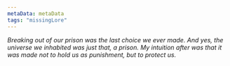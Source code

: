 ```yaml
---
metaData: metaData
tags: "missingLore"
---
```


*Breaking out of our prison was the last choice we ever made. And yes, the universe we inhabited was just that, a prison.* 
*My intuition after was that it was made not to hold us as punishment, but to protect us.*